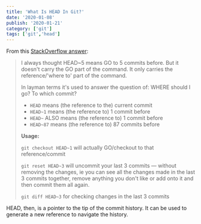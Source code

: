 ```yaml
---
title: 'What Is HEAD In Git?'
date: '2020-01-08'
publish: '2020-01-21'
category: ['git']
tags: ['git','head']
---
```

From this [StackOverflow answer](https://stackoverflow.com/a/46350644):

> I always thought HEAD~5 means GO to 5 commits before. But it doesn't carry the GO part of the command. It only carries the reference/'where to' part of the command.
>
> In layman terms it's used to answer the question of: WHERE should I go? To which commit?
>
> - `HEAD` means (the reference to the) current commit
> - `HEAD~1` means (the reference to) 1 commit before
> - `HEAD~` ALSO means (the reference to) 1 commit before
> - `HEAD~87` means (the reference to) 87 commits before
>
> **Usage:**
>
> `git checkout HEAD~1` will actually GO/checkout to that reference/commit
>
> `git reset HEAD~3` will uncommit your last 3 commits — without removing the changes, ie you can see all the changes made in the last 3 commits together, remove anything you don't like or add onto it and then commit them all again.
>
> `git diff HEAD~3` for checking changes in the last 3 commits

HEAD, then, is a pointer to the tip of the commit history. It can be used to generate a new reference to navigate the history.
